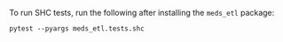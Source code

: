 To run SHC tests, run the following after installing the `meds_etl` package:

```
pytest --pyargs meds_etl.tests.shc
```